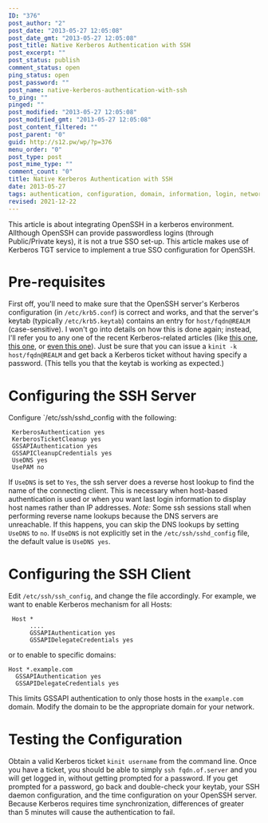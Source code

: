 ```yaml
---
ID: "376"
post_author: "2"
post_date: "2013-05-27 12:05:08"
post_date_gmt: "2013-05-27 12:05:08"
post_title: Native Kerberos Authentication with SSH
post_excerpt: ""
post_status: publish
comment_status: open
ping_status: open
post_password: ""
post_name: native-kerberos-authentication-with-ssh
to_ping: ""
pinged: ""
post_modified: "2013-05-27 12:05:08"
post_modified_gmt: "2013-05-27 12:05:08"
post_content_filtered: ""
post_parent: "0"
guid: http://s12.pw/wp/?p=376
menu_order: "0"
post_type: post
post_mime_type: ""
comment_count: "0"
title: Native Kerberos Authentication with SSH
date: 2013-05-27
tags: authentication, configuration, domain, information, login, network, password, service
revised: 2021-12-22
---
```


This article is about integrating OpenSSH in a kerberos environment.
Allthough OpenSSH can provide passwordless logins (through Public/Private
keys), it is not a true SSO set-up.  This article makes use of
Kerberos TGT service to implement a true SSO configuration for OpenSSH.


# Pre-requisites

First off, you'll need to make sure that the OpenSSH server's Kerberos configuration (in `/etc/krb5.conf`) is correct and works, and that the server's keytab (typically `/etc/krb5.keytab`) contains an entry for `host/fqdn@REALM` (case-sensitive). I won't go into details on how this is done again; instead, I'll refer you to any one of the recent Kerberos-related articles (like [this one](http://blog.scottlowe.org/2006/08/08/linux-active-directory-and-windows-server-2003-r2-revisited/), [this one](http://blog.scottlowe.org/2006/08/15/solaris-10-and-active-directory-integration/), or [even this one](http://blog.scottlowe.org/2006/08/21/more-on-kerberos-authentication-against-active-directory/)). Just be sure that you can issue a `kinit -k host/fqdn@REALM` and get back a Kerberos ticket without having specify a password. (This tells you that the keytab is working as expected.)

# Configuring the SSH Server

Configure `/etc/ssh/sshd_config with the following:

```
 KerberosAuthentication yes
 KerberosTicketCleanup yes
 GSSAPIAuthentication yes
 GSSAPICleanupCredentials yes
 UseDNS yes
 UsePAM no

```

If `UseDNS` is set to `Yes`, the ssh server does a reverse host lookup to find the name of the connecting client. This is necessary when host-based authentication is used or when you want last login information to display host names rather than IP addresses. _Note:_ Some ssh sessions stall when performing reverse name lookups because the DNS servers are unreachable. If this happens, you can skip the DNS lookups by setting `UseDNS` to `no`. If `UseDNS` is not explicitly set in the `/etc/ssh/sshd_config` file, the default value is `UseDNS yes`.

# Configuring the SSH Client

Edit `/etc/ssh/ssh_config`, and change the file accordingly. For example, we want to enable Kerberos mechanism for all Hosts:

```
 Host *
      ....
      GSSAPIAuthentication yes
      GSSAPIDelegateCredentials yes

```

or to enable to specific domains:

```
Host *.example.com
  GSSAPIAuthentication yes
  GSSAPIDelegateCredentials yes

```

This limits GSSAPI authentication to only those hosts in the `example.com` domain. Modify the domain to be the appropriate domain for your network.

# Testing the Configuration

Obtain a valid Kerberos ticket `kinit username` from the command line. Once you have a ticket, you should be able to simply `ssh fqdn.of.server` and you will get logged in, without getting prompted for a password. If you get prompted for a password, go back and double-check your keytab, your SSH daemon configuration, and the time configuration on your OpenSSH server. Because Kerberos requires time synchronization, differences of greater than 5 minutes will cause the authentication to fail.
